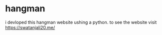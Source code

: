 # hangman
i devloped this hangman website ushing a python. to see the website visit https://swatanjali20.me/
